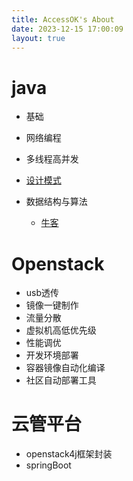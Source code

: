 ```yaml
---
title: AccessOK's About
date: 2023-12-15 17:00:09
layout: true
---
```

# java
- 基础
- 网络编程
- 多线程高并发
- [设计模式](https://github.com/AccessOK/Java-Design-Patterns.git)

- 数据结构与算法
    - [牛客](https://github.com/AccessOK/newcode.git)

# Openstack
- usb透传
- 镜像一键制作
- 流量分散
- 虚拟机高低优先级
- 性能调优
- 开发环境部署
- 容器镜像自动化编译
- 社区自动部署工具

# 云管平台
- openstack4j框架封装
- springBoot